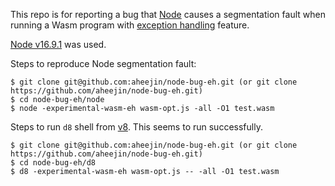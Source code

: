 This repo is for reporting a bug that [Node](https://nodejs.org/en/) causes a segmentation fault when running a Wasm program with [exception handling](https://github.com/WebAssembly/exception-handling) feature.

[Node v16.9.1](https://nodejs.org/en/) was used.

Steps to reproduce Node segmentation fault:
```
$ git clone git@github.com:aheejin/node-bug-eh.git (or git clone https://github.com/aheejin/node-bug-eh.git)
$ cd node-bug-eh/node
$ node -experimental-wasm-eh wasm-opt.js -all -O1 test.wasm
```

Steps to run `d8` shell from [v8](https://github.com/v8/v8). This seems to run successfully.
```
$ git clone git@github.com:aheejin/node-bug-eh.git (or git clone https://github.com/aheejin/node-bug-eh.git)
$ cd node-bug-eh/d8
$ d8 -experimental-wasm-eh wasm-opt.js -- -all -O1 test.wasm
```
